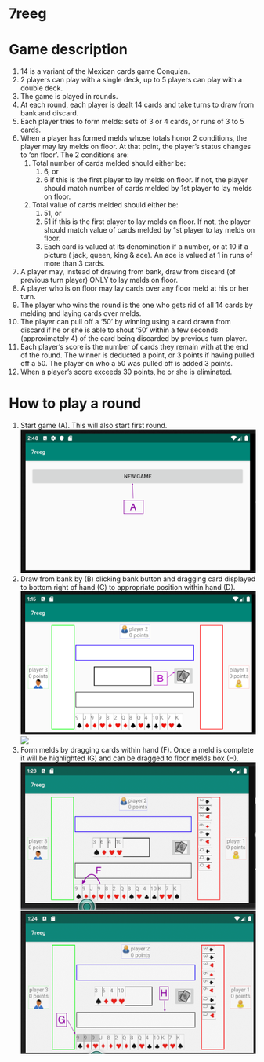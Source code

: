 # 7reeg

<h1>Game description</h1>
<ol>

<li>14 is a variant of the Mexican cards game Conquian. </li>
<li>2 players can play with a single deck, up to 5 players can play with a double deck.</li>
<li>The game is played in rounds.</li>
<li>At each round, each player is dealt 14 cards and take turns to draw from bank and discard.</li>
<li>Each player tries to form melds: sets of 3 or 4 cards, or runs of 3 to 5 cards. </li>

<li>
When a player has formed melds whose totals honor 2 conditions, the player may lay melds on floor. At that point, the player’s status changes to ‘on floor’. The 2 conditions are:

  <ol>

  <li>
  Total number of cards melded should either be:
  <ol>
    <li>6, or</li>
    <li>6 if this is the first player to lay melds on floor. If not, the player should match number of cards melded by 1st player to lay melds on floor.</li>
  </ol>
  </li>

  <li>
  Total value of cards melded should either be:
  <ol>
    <li>51, or</li>
    <li>51 if this is the first player to lay melds on floor. If not, the player should match value of cards melded by 1st player to lay melds on floor.</li>
    <li>Each card is valued at its denomination if a number, or at 10 if a picture ( jack, queen, king & ace). An ace is valued at 1 in runs of more than 3 cards.</li>
  </ol>
  </li>

  </ol>

</li>

<li>A player may, instead of drawing from bank, draw from discard (of previous turn player) ONLY to lay melds on floor.</li>
<li>A player who is on floor may lay cards over any floor meld at his or her turn.</li>
<li>The player who wins the round is the one who gets rid of all 14 cards by melding and laying cards over melds.</li>
<li>The player can pull off a ‘50’ by winning using a card drawn from discard if he or she is able to shout ‘50’ within a few seconds (approximately 4) of the card being discarded by previous turn player.</li>
<li>Each player’s score is the number of cards they remain with at the end of the round. The winner is deducted a point, or 3 points if having pulled off a 50. The player on who a 50 was pulled off is added 3 points.</li>
<li>When a player’s score exceeds 30 points, he or she is eliminated.</li>

</ol>

<h1>How to play a round</h1>
<ol>

  <li>
  Start game (A). This will also start first round.<br>
  <img src="doc/Sc0.png"/>
  </li>

  <li>
  Draw from bank by (B) clicking bank button and dragging card displayed to bottom right of hand (C) to appropriate position within hand (D). <br>
  <img src="doc/Sc1.png"/>
  <img src="doc/Sc2.png/>
  </li>

  <li>
  Discard a card by dragging it onto discard box (E). CPU players will follow to draw and discard.<br>
  <img src="doc/Sc3.png"/>
  </li>

  <li>
  Form melds by dragging cards within hand (F). Once a meld is complete it will be highlighted (G) and can be dragged to floor melds box (H).<br>
  <img src="doc/Sc4.png"/>
  <img src="doc/Sc5.png"/>
  </li>

</ol>
